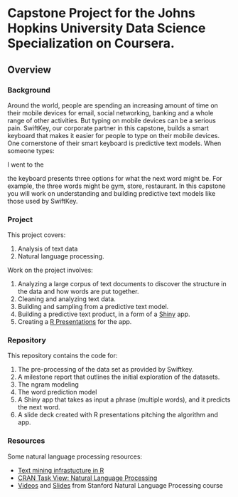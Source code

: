 # Capstone Project for the Johns Hopkins University Data Science Specialization on Coursera.


## Overview


### Background
Around the world, people are spending an increasing amount of time on their mobile devices for email, social networking, banking and a whole range of other activities. But typing on mobile devices can be a serious pain. SwiftKey, our corporate partner in this capstone, builds a smart keyboard that makes it easier for people to type on their mobile devices. One cornerstone of their smart keyboard is predictive text models. When someone types:

I went to the

the keyboard presents three options for what the next word might be. For example, the three words might be gym, store, restaurant. In this capstone you will work on understanding and building predictive text models like those used by SwiftKey.


### Project
This project covers: 
1. Analysis of text data 
2. Natural language processing. 

Work on the project involves:
1. Analyzing a large corpus of text documents to discover the structure in the data and how words are put together. 
2. Cleaning and analyzing text data.
3. Building and sampling from a predictive text model.
4. Building a predictive text product, in a form of a [Shiny](https://sarizzuz.shinyapps.io/NextWordPredictor/) app.
5. Creating a [R Presentations](https://rpubs.com/sarizzuz/NWPpresentation) for the app.


### Repository
This repository contains the code for:
1. The pre-processing of the data set as provided by Swiftkey.
2. A milestone report that outlines the initial exploration of the datasets.
3. The ngram modeling
4. The word prediction model
5. A Shiny app that takes as input a phrase (multiple words), and it predicts the next word.
5. A slide deck created with R presentations pitching the algorithm and app.

### Resources
Some natural language processing resources:

+  [Text mining infrastucture in R]("http://www.jstatsoft.org/v25/i05/")
+  [CRAN Task View: Natural Language Processing]("http://cran.r-project.org/web/views/NaturalLanguageProcessing.html")
+  [Videos]("https://www.youtube.com/user/OpenCourseOnline/search?query=NLP") and [Slides]("https://web.stanford.edu/~jurafsky/NLPCourseraSlides.html") from Stanford Natural Language Processing course
